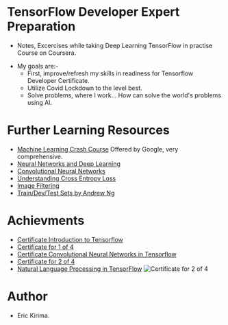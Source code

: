 # TensorFlow Developer Expert Preparation

- Notes, Excercises while taking Deep Learning TensorFlow in practise Course on Coursera.
* My goals are:-
    * First, improve/refresh my skills in readiness for Tensorflow Developer Certificate.
    * Utilize Covid Lockdown to the level best.
    * Solve problems, where I work... How can solve the world's problems using AI.

# Further Learning Resources
 * [Machine Learning Crash Course](https://developers.google.com/machine-learning/crash-course) Offered by Google, very comprehensive.
 * [Neural Networks and Deep Learning](https://www.youtube.com/playlist?list=PLkDaE6sCZn6Ec-XTbcX1uRg2_u4xOEky0)
 * [Convolutional Neural Networks](https://www.youtube.com/playlist?list=PLkDaE6sCZn6Gl29AoE31iwdVwSG-KnDzF)
 * [Understanding Cross Entropy Loss](https://gombru.github.io/2018/05/23/cross_entropy_loss/)
 * [Image Filtering](https://lodev.org/cgtutor/filtering.html)
 * [Train/Dev/Test Sets by Andrew Ng](https://www.youtube.com/watch?v=1waHlpKiNyY&list=PLkDaE6sCZn6Hn0vK8co82zjQtt3T2Nkqc)
 

# Achievments
* [Certificate Introduction to Tensorflow](https://coursera.org/share/9db9ce4cf8560fe388b6eee71a86eec2)
* [Certificate for 1 of 4](https://coursera-certificate-images.s3.amazonaws.com/25HDLTLAGH8V) 
* [Certificate Convolutional Neural Networks in Tensorflow](https://coursera.org/share/69791674303e876845d3868ab65da54d)
* [Certificate for 2 of 4](https://coursera-certificate-images.s3.amazonaws.com/QUKQ3TZFMSAV) 
* [Natural Language Processing in TensorFlow](https://coursera.org/share/a10e51c94316576f188fee3c71b38f15)
![Certificate for 2 of 4](https://coursera-certificate-images.s3.amazonaws.com/AMD9DVLJP5K8) 

# Author
*  Eric Kirima. 


